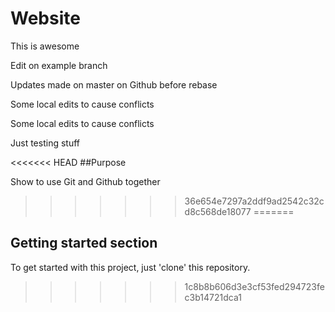 
# Website

This is awesome

Edit on example branch

Updates made on master on Github before rebase

Some local edits to cause conflicts


Some local edits to cause conflicts

Just testing stuff

<<<<<<< HEAD
##Purpose

Show to use Git and Github together

>>>>>>> 36e654e7297a2ddf9ad2542c32cd8c568de18077
=======
## Getting started section

To get started with this project, just 'clone' this repository.
>>>>>>> 1c8b8b606d3e3cf53fed294723fec3b14721dca1

